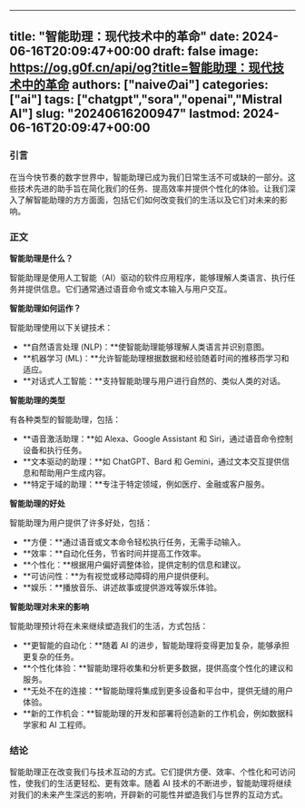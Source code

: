 
---
title: "智能助理：现代技术中的革命"
date: 2024-06-16T20:09:47+00:00
draft: false
image: https://og.g0f.cn/api/og?title=智能助理：现代技术中的革命
authors: ["naiveのai"]
categories: ["ai"]
tags: ["chatgpt","sora","openai","Mistral AI"]
slug: "20240616200947"
lastmod: 2024-06-16T20:09:47+00:00
---
### 引言

在当今快节奏的数字世界中，智能助理已成为我们日常生活不可或缺的一部分。这些技术先进的助手旨在简化我们的任务、提高效率并提供个性化的体验。让我们深入了解智能助理的方方面面，包括它们如何改变我们的生活以及它们对未来的影响。

### 正文

**智能助理是什么？**

智能助理是使用人工智能（AI）驱动的软件应用程序，能够理解人类语言、执行任务并提供信息。它们通常通过语音命令或文本输入与用户交互。

**智能助理如何运作？**

智能助理使用以下关键技术：

- **自然语言处理 (NLP)：**使智能助理能够理解人类语言并识别意图。
- **机器学习 (ML)：**允许智能助理根据数据和经验随着时间的推移而学习和适应。
- **对话式人工智能：**支持智能助理与用户进行自然的、类似人类的对话。

**智能助理的类型**

有各种类型的智能助理，包括：

- **语音激活助理：**如 Alexa、Google Assistant 和 Siri，通过语音命令控制设备和执行任务。
- **文本驱动的助理：**如 ChatGPT、Bard 和 Gemini，通过文本交互提供信息和帮助用户生成内容。
- **特定于域的助理：**专注于特定领域，例如医疗、金融或客户服务。

**智能助理的好处**

智能助理为用户提供了许多好处，包括：

- **方便：**通过语音或文本命令轻松执行任务，无需手动输入。
- **效率：**自动化任务，节省时间并提高工作效率。
- **个性化：**根据用户偏好调整体验，提供定制的信息和建议。
- **可访问性：**为有视觉或移动障碍的用户提供便利。
- **娱乐：**播放音乐、讲述故事或提供游戏等娱乐体验。

**智能助理对未来的影响**

智能助理预计将在未来继续塑造我们的生活，方式包括：

- **更智能的自动化：**随着 AI 的进步，智能助理将变得更加复杂，能够承担更复杂的任务。
- **个性化体验：**智能助理将收集和分析更多数据，提供高度个性化的建议和服务。
- **无处不在的连接：**智能助理将集成到更多设备和平台中，提供无缝的用户体验。
- **新的工作机会：**智能助理的开发和部署将创造新的工作机会，例如数据科学家和 AI 工程师。

### 结论

智能助理正在改变我们与技术互动的方式。它们提供方便、效率、个性化和可访问性，使我们的生活更轻松、更有效率。随着 AI 技术的不断进步，智能助理将继续对我们的未来产生深远的影响，开辟新的可能性并塑造我们与世界的互动方式。